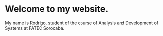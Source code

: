 <h1>Welcome to my website.</h1>
My name is Rodrigo, student of the course of Analysis and Development of Systems at FATEC Sorocaba.
